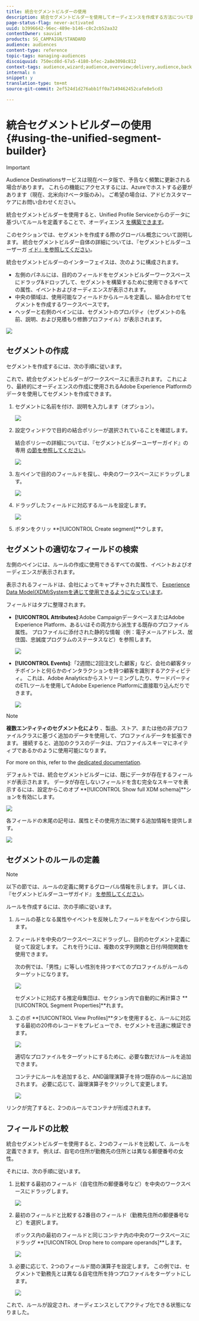```yaml
---
title: 統合セグメントビルダーの使用
description: 統合セグメントビルダーを使用してオーディエンスを作成する方法について説明します。
page-status-flag: never-activated
uuid: b3996642-96ec-489e-b146-c8c2cb52aa32
contentOwner: sauviat
products: SG_CAMPAIGN/STANDARD
audience: audiences
content-type: reference
topic-tags: managing-audiences
discoiquuid: 750ecd8d-67a5-4180-bfec-2a8e3098c812
context-tags: audience,wizard;audience,overview;delivery,audience,back
internal: n
snippet: y
translation-type: tm+mt
source-git-commit: 2ef524d1d276abb1ff0a7149462452cafe8e5cd3

---
```



# 統合セグメントビルダーの使用 {#using-the-unified-segment-builder}

>[!IMPORTANT]
>
>Audience Destinationsサービスは現在ベータ版で、予告なく頻繁に更新される場合があります。 これらの機能にアクセスするには、Azureでホストする必要があります（現在、北米向けベータ版のみ）。 ご希望の場合は、アドビカスタマーケアにお問い合わせください。

統合セグメントビルダーを使用すると、Unified Profile Serviceからのデータに基づいてルールを定義することで、オーディエンス [を構築できます](https://www.adobe.io/apis/experienceplatform/home/profile-identity-segmentation.html)。

このセクションでは、セグメントを作成する際のグローバル概念について説明します。 統合セグメントビルダー自体の詳細については、『セグメントビルダーユーザーガ [イド』を参照してください](https://www.adobe.io/apis/experienceplatform/home/profile-identity-segmentation/profile-identity-segmentation-services.html#!api-specification/markdown/narrative/technical_overview/segmentation/segment-builder-guide.md)。

統合セグメントビルダーのインターフェイスは、次のように構成されます。

* 左側のパネルには、目的のフィールドをセグメントビルダーワークスペースにドラッグ&amp;ドロップして、セグメントを構築するために使用できるすべての属性、イベントおよびオーディエンスが表示されます。
* 中央の領域は、使用可能なフィールドからルールを定義し、組み合わせてセグメントを作成するワークスペースです。
* ヘッダーと右側のペインには、セグメントのプロパティ（セグメントの名前、説明、および見積もり修飾プロファイル）が表示されます。

![](assets/aep_audiences_interface.png)

## セグメントの作成

セグメントを作成するには、次の手順に従います。

これで、統合セグメントビルダーがワークスペースに表示されます。 これにより、最終的にオーディエンスの作成に使用されるAdobe Experience Platformのデータを使用してセグメントを作成できます。

1. セグメントに名前を付け、説明を入力します（オプション）。

   ![](assets/aep_audiences_creation_edit_name.png)

1. 設定ウィンドウで目的の結合ポリシーが選択されていることを確認します。

   結合ポリシーの詳細については、『セグメントビルダーユーザーガイド』の専用 [の節を参照してください](https://www.adobe.io/apis/experienceplatform/home/profile-identity-segmentation/profile-identity-segmentation-services.html#!api-specification/markdown/narrative/technical_overview/segmentation/segment-builder-guide.md)。

   ![](assets/aep_audiences_mergepolicy.png)

1. 左ペインで目的のフィールドを探し、中央のワークスペースにドラッグします。

   ![](assets/aep_audiences_dragfield.png)

1. ドラッグしたフィールドに対応するルールを設定します。

   ![](assets/aep_audiences_configure_rules.png)

1. ボタンをクリッ **[!UICONTROL Create segment]**クします。

## セグメントの適切なフィールドの検索

左側のペインには、ルールの作成に使用できるすべての属性、イベントおよびオーディエンスが表示されます。

表示されるフィールドは、会社によってキャプチャされた属性で、 [Experience Data Model(XDM)Systemを通じて使用できるようになっています](https://www.adobe.io/apis/experienceplatform/home/xdm.html)。

フィールドはタブに整理されます。

* **[!UICONTROL Attributes]**:Adobe CampaignデータベースまたはAdobe Experience Platform、あるいはその両方から派生する既存のプロファイル属性。 プロファイルに添付された静的な情報（例：電子メールアドレス、居住国、忠誠度プログラムのステータスなど）を参照します。

   ![](assets/aep_audiences_attributestab.png)

* **[!UICONTROL Events]**:「2週間に2回注文した顧客」など、会社の顧客タッチポイントと何らかのインタラクションを持つ顧客を識別するアクティビティ。 これは、Adobe Analyticsからストリーミングしたり、サードパーティのETLツールを使用してAdobe Experience Platformに直接取り込んだりできます。

   ![](assets/aep_audiences_eventstab.png)

>[!NOTE]
>
>**複数エンティティのセグメント化により** 、製品、ストア、または他の非プロファイルクラスに基づく追加のデータを使用して、プロファイルデータを拡張できます。 接続すると、追加のクラスのデータは、プロファイルスキーマにネイティブであるかのように使用可能になります。
>
>For more on this, refer to the [dedicated documentation](https://www.adobe.io/apis/experienceplatform/home/profile-identity-segmentation/profile-identity-segmentation-services.html#!api-specification/markdown/narrative/tutorials/segmentation/multi_entity_segmentation.md).

デフォルトでは、統合セグメントビルダーには、既にデータが存在するフィールドが表示されます。 データが存在しないフィールドを含む完全なスキーマを表示するには、設定からこのオプ **[!UICONTROL Show full XDM schema]**ションを有効にします。

![](assets/aep_audiences_populatedfields.png)

各フィールドの末尾の記号は、属性とその使用方法に関する追加情報を提供します。

![](assets/aep_audiences_isymbol.png)

## セグメントのルールの定義

>[!NOTE]
>
>以下の節では、ルールの定義に関するグローバル情報を示します。 詳しくは、『セグメントビルダーユーザガイド』 [を参照してください](https://www.adobe.io/apis/experienceplatform/home/profile-identity-segmentation/profile-identity-segmentation-services.html#!api-specification/markdown/narrative/technical_overview/segmentation/segment-builder-guide.md)。

ルールを作成するには、次の手順に従います。

1. ルールの基となる属性やイベントを反映したフィールドを左ペインから探します。

1. フィールドを中央のワークスペースにドラッグし、目的のセグメント定義に従って設定します。 これを行うには、複数の文字列関数と日付/時間関数を使用できます。

   次の例では、「男性」に等しい性別を持つすべてのプロファイルがルールのターゲットになります。

   ![](assets/aep_audiences_malegender.png)

   セグメントに対応する推定母集団は、セクション内で自動的に再計算さ **[!UICONTROL Segment Properties]**れます。

1. このボ **[!UICONTROL View Profiles]**タンを使用すると、ルールに対応する最初の20件のレコードをプレビューでき、セグメントを迅速に検証できます。

   ![](assets/aep_audiences_samplepreview.png)

   適切なプロファイルをターゲットにするために、必要な数だけルールを追加できます。

   コンテナにルールを追加すると、AND論理演算子を持つ既存のルールに追加されます。 必要に応じて、論理演算子をクリックして変更します。

   ![](assets/aep_audiences_andoperator.png)

リンクが完了すると、2つのルールでコンテナが形成されます。

## フィールドの比較

統合セグメントビルダーを使用すると、2つのフィールドを比較して、ルールを定義できます。 例えば、自宅の住所が勤務先の住所とは異なる郵便番号の女性。

それには、次の手順に従います。

1. 比較する最初のフィールド（自宅住所の郵便番号など）を中央のワークスペースにドラッグします。

   ![](assets/aep_audiences_comparing_1.png)

1. 最初のフィールドと比較する2番目のフィールド（勤務先住所の郵便番号など）を選択します。

   ボックス内の最初のフィールドと同じコンテナ内の中央のワークスペースにドラッグ **[!UICONTROL Drop here to compare operands]**します。

   ![](assets/aep_audiences_comparing_2.png)

1. 必要に応じて、2つのフィールド間の演算子を設定します。 この例では、セグメントで勤務先とは異なる自宅住所を持つプロファイルをターゲットにします。

   ![](assets/aep_audiences_comparing_3.png)

これで、ルールが設定され、オーディエンスとしてアクティブ化できる状態になりました。
